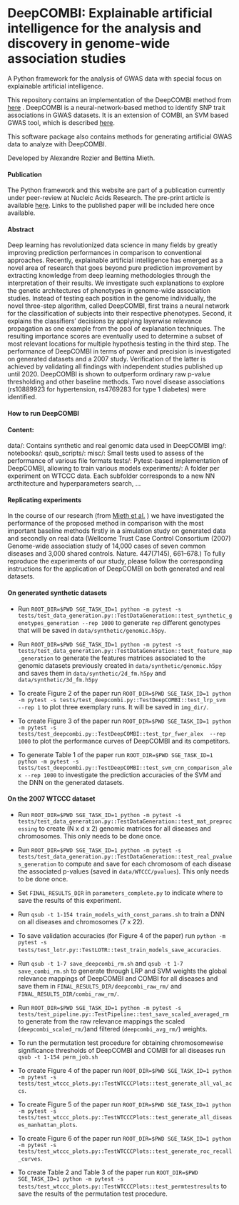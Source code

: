 # DeepCOMBI: Explainable artificial intelligence for the analysis and discovery in genome-wide association studies

A Python framework for the analysis of GWAS data with special focus on explainable artificial intelligence.

This repository contains an implementation of the DeepCOMBI method from [here](https://www.biorxiv.org/content/10.1101/2020.11.06.371542v1) .
DeepCOMBI is a neural-network-based method to identify SNP trait associations in GWAS datasets. It is an extension of COMBI, an SVM based GWAS tool, which is described [here](https://www.nature.com/articles/srep36671#methods).

This software package also contains methods for generating artificial GWAS data to analyze with DeepCOMBI. 

Developed by Alexandre Rozier and Bettina Mieth.

#### Publication

The Python framework and this website are part of a publication currently under peer-review at Nucleic Acids Research. The pre-print article is available [here](https://www.biorxiv.org/content/10.1101/2020.11.06.371542v1). Links to the published paper will be included here once available.

#### Abstract

Deep learning has revolutionized data science in many fields by greatly improving prediction performances in comparison to conventional approaches. Recently, explainable artificial intelligence has emerged as a novel area of research that goes beyond pure prediction improvement by extracting knowledge from deep learning methodologies through the interpretation of their results. We investigate such explanations to explore the genetic architectures of phenotypes in genome-wide association studies. Instead of testing each position in the genome individually, the novel three-step algorithm, called DeepCOMBI, first trains a neural network for the classification of subjects into their respective phenotypes. Second, it explains the classifiers’ decisions by applying layerwise relevance propagation as one example from the pool of explanation techniques. The resulting importance scores are eventually used to determine a subset of most relevant locations for multiple hypothesis testing in the third step. The performance of DeepCOMBI in terms of power and precision is investigated on generated datasets and a 2007 study. Verification of the latter is achieved by validating all findings with independent studies published up until 2020. DeepCOMBI is shown to outperform ordinary raw p-value thresholding and other baseline methods. Two novel disease associations (rs10889923 for hypertension, rs4769283 for type 1 diabetes) were identified.

#### How to run DeepCOMBI

#### Content:
data/: Contains synthetic and real genomic data used in DeepCOMBI
img/:
notebooks/:
qsub_scripts/:
misc/: Small tests used to assess of the performance of various file formats
tests/: Pytest-based implementation of DeepCOMBI, allowing to train various models
experiments/: A folder per experiment on WTCCC data. Each subfolder corresponds to a new NN arcthitecture and hyperparameters search, ...

#### Replicating experiments
In the course of our research (from [Mieth et al.](https://www.biorxiv.org/content/10.1101/2020.11.06.371542v1) ) we have investigated the performance of the proposed method in comparison with the most important baseline methods firstly in a simulation study on generated data and secondly on real data (Wellcome Trust Case Control Consortium (2007) Genome-wide association study of 14,000 cases of seven common diseases and 3,000 shared controls. Nature. 447(7145), 661–678.) To fully reproduce the experiments of our study, please follow the corresponding instructions for the application of DeepCOMBI on both generated and real datasets.

#### On generated synthetic datasets
- Run `ROOT_DIR=$PWD SGE_TASK_ID=1 python -m pytest -s tests/test_data_generation.py::TestDataGeneration::test_synthetic_genotypes_generation --rep 1000` to generate `rep` different genotypes that will be saved in `data/synthetic/genomic.h5py`.

- Run `ROOT_DIR=$PWD SGE_TASK_ID=1 python -m pytest -s tests/test_data_generation.py::TestDataGeneration::test_feature_map_generation` to generate the features matrices associated to the genomic datasets previously created in `data/synthetic/genomic.h5py` and saves them in `data/synthetic/2d_fm.h5py` and `data/synthetic/3d_fm.h5py`

- To create Figure 2 of the paper run `ROOT_DIR=$PWD SGE_TASK_ID=1 python -m pytest -s tests/test_deepcombi.py::TestDeepCOMBI::test_lrp_svm  --rep 1` to plot three exemplary runs. It will be saved in `img_dir/`.

- To create Figure 3 of the paper run `ROOT_DIR=$PWD SGE_TASK_ID=1 python -m pytest -s tests/test_deepcombi.py::TestDeepCOMBI::test_tpr_fwer_alex  --rep 1000` to plot the performance curves of DeepCOMBI and its competitors.

- To generate Table 1 of the paper run `ROOT_DIR=$PWD SGE_TASK_ID=1 python -m pytest -s tests/test_deepcombi.py::TestDeepCOMBI::test_svm_cnn_comparison_alex --rep 1000` to investigate the prediction accuracies of the SVM and the DNN on the generated datasets.

#### On the 2007 WTCCC dataset

- Run `ROOT_DIR=$PWD SGE_TASK_ID=1 python -m pytest -s tests/test_data_generation.py::TestDataGeneration::test_mat_preprocessing` to create (N x d x 2) genomic matrices for all diseases and chromosomes. This only needs to be done once.

- Run `ROOT_DIR=$PWD SGE_TASK_ID=1 python -m pytest -s tests/test_data_generation.py::TestDataGeneration::test_real_pvalues_generation` to compute and save for each chromosom of each disease the associated p-values (saved in `data/WTCCC/pvalues`). This only needs to be done once.

- Set `FINAL_RESULTS_DIR` in `parameters_complete.py` to indicate where to save the results of this experiment.

- Run `qsub -t 1-154 train_models_with_const_params.sh` to train a DNN on all diseases and chromosomes (7 x 22).

- To save validation accuracies (for Figure 4 of the paper) run `python -m pytest -s tests/test_lotr.py::TestLOTR::test_train_models_save_accuracies`.

- Run `qsub -t 1-7 save_deepcombi_rm.sh` and `qsub -t 1-7 save_combi_rm.sh` to generate through LRP and SVM weights the global relevance mappings of DeepCOMBI and COMBI for all diseases and save them in `FINAL_RESULTS_DIR/deepcombi_raw_rm/` and `FINAL_RESULTS_DIR/combi_raw_rm/`.

- Run `ROOT_DIR=$PWD SGE_TASK_ID=1 python -m pytest -s tests/test_pipeline.py::TestPipeline::test_save_scaled_averaged_rm` to generate from the raw relevance mappings the scaled (`deepcombi_scaled_rm/`)and filtered (`deepcombi_avg_rm/`) weights.

- To run the permutation test procedure for obtaining chromosomewise significance thresholds of DeepCOMBI and COMBI for all diseases run `qsub -t 1-154 perm_job.sh` 

- To create Figure 4 of the paper run `ROOT_DIR=$PWD SGE_TASK_ID=1 python -m pytest -s tests/test_wtccc_plots.py::TestWTCCCPlots::test_generate_all_val_accs`.

- To create Figure 5 of the paper run `ROOT_DIR=$PWD SGE_TASK_ID=1 python -m pytest -s tests/test_wtccc_plots.py::TestWTCCCPlots::test_generate_all_diseases_manhattan_plots`.

- To create Figure 6 of the paper run `ROOT_DIR=$PWD SGE_TASK_ID=1 python -m pytest -s tests/test_wtccc_plots.py::TestWTCCCPlots::test_generate_roc_recall_curves`.

- To create Table 2 and Table 3 of the paper run `ROOT_DIR=$PWD SGE_TASK_ID=1 python -m pytest -s tests/test_wtccc_plots.py::TestWTCCCPlots::test_permtestresults` to save the results of the permutation test procedure.
